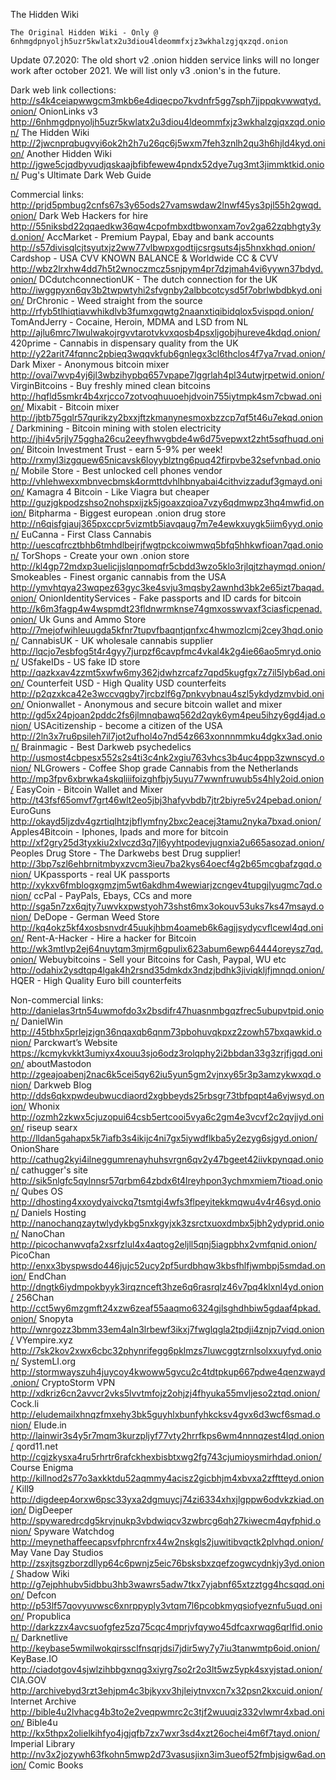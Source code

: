 
The Hidden Wiki

    The Original Hidden Wiki - Only @ 6nhmgdpnyoljh5uzr5kwlatx2u3diou4ldeommfxjz3wkhalzgjqxzqd.onion

Update 07.2020: The old short v2 .onion hidden service links will no longer work after october 2021. We will list only v3 .onion's in the future.

Dark web link collections:
http://s4k4ceiapwwgcm3mkb6e4diqecpo7kvdnfr5gg7sph7jjppqkvwwqtyd.onion/ OnionLinks v3
http://6nhmgdpnyoljh5uzr5kwlatx2u3diou4ldeommfxjz3wkhalzgjqxzqd.onion/ The Hidden Wiki
http://2jwcnprqbugvyi6ok2h2h7u26qc6j5wxm7feh3znlh2qu3h6hjld4kyd.onion/ Another Hidden Wiki
http://jgwe5cjqdbyvudjqskaajbfibfewew4pndx52dye7ug3mt3jimmktkid.onion/ Pug's Ultimate Dark Web Guide

Commercial links:
http://prjd5pmbug2cnfs67s3y65ods27vamswdaw2lnwf45ys3pjl55h2gwqd.onion/ Dark Web Hackers for hire
http://55niksbd22qqaedkw36qw4cpofmbxdtbwonxam7ov2ga62zqbhgty3yd.onion/ AccMarket - Premium Paypal, Ebay and bank accounts
http://s57divisqlcjtsyutxjz2ww77vlbwpxgodtijcsrgsuts4js5hnxkhqd.onion/ Cardshop - USA CVV KNOWN BALANCE & Worldwide CC & CVV
http://wbz2lrxhw4dd7h5t2wnoczmcz5snjpym4pr7dzjmah4vi6yywn37bdyd.onion/ DCdutchconnectionUK - The dutch connection for the UK
http://iwggpyxn6qv3b2twpwtyhi2sfvgnby2albbcotcysd5f7obrlwbdbkyd.onion/ DrChronic - Weed straight from the source
http://rfyb5tlhiqtiavwhikdlvb3fumxgqwtg2naanxtiqibidqlox5vispqd.onion/ TomAndJerry - Cocaine, Heroin, MDMA and LSD from NL
http://ajlu6mrc7lwulwakojrgvvtarotvkvxqosb4psxljgobjhureve4kdqd.onion/ 420prime - Cannabis in dispensary quality from the UK
http://y22arit74fqnnc2pbieq3wqqvkfub6gnlegx3cl6thclos4f7ya7rvad.onion/ Dark Mixer - Anonymous bitcoin mixer
http://ovai7wvp4yj6jl3wbzihypbq657vpape7lggrlah4pl34utwjrpetwid.onion/ VirginBitcoins - Buy freshly mined clean bitcoins
http://hqfld5smkr4b4xrjcco7zotvoqhuuoehjdvoin755iytmpk4sm7cbwad.onion/ Mixabit - Bitcoin mixer
http://jbtb75gqlr57qurikzy2bxxjftzkmanynesmoxbzzcp7qf5t46u7ekqd.onion/ Darkmining - Bitcoin mining with stolen electricity
http://jhi4v5rjly75ggha26cu2eeyfhwvgbde4w6d75vepwxt2zht5sqfhuqd.onion/ Bitcoin Investment Trust - earn 5-9% per week!
http://rxmyl3izgquew65nicavsk6loyyblztng6puq42firpvbe32sefvnbad.onion/ Mobile Store - Best unlocked cell phones vendor
http://vhlehwexxmbnvecbmsk4ormttdvhlhbnyabai4cithvizzaduf3gmayd.onion/ Kamagra 4 Bitcoin - Like Viagra but cheaper
http://guzjgkpodzshso2nohspxijzk5jgoaxzqioa7vzy6qdmwpz3hq4mwfid.onion/ Bitpharma - Biggest european .onion drug store
http://n6qisfgjauj365pxccpr5vizmtb5iavqaug7m7e4ewkxuygk5iim6yyd.onion/ EuCanna - First Class Cannabis
http://uescqfrcztbhb6tmhdlbejrjfwgtpckcoiwmwq5bfq5hhkwfioan7qad.onion/ TorShops - Create your own .onion store
http://kl4gp72mdxp3uelicjjslqnpomqfr5cbdd3wzo5klo3rjlqjtzhaymqd.onion/ Smokeables - Finest organic cannabis from the USA
http://ymvhtqya23wqpez63gyc3ke4svju3mqsby2awnhd3bk2e65izt7baqad.onion/ OnionIdentityServices - Fake passports and ID cards for bitcoin
http://k6m3fagp4w4wspmdt23fldnwrmknse74gmxosswvaxf3ciasficpenad.onion/ Uk Guns and Ammo Store
http://7mejofwihleuugda5kfnr7tupvfbaqntjqnfxc4hwmozlcmj2cey3hqd.onion/ CannabisUK - UK wholesale cannabis supplier
http://lqcjo7esbfog5t4r4gyy7jurpzf6cavpfmc4vkal4k2g4ie66ao5mryd.onion/ USfakeIDs - US fake ID store
http://qazkxav4zzmt5xwfw6my362jdwhzrcafz7qpd5kugfgx7z7il5lyb6ad.onion/ Counterfeit USD - High Quality USD counterfeits
http://p2qzxkca42e3wccvqgby7jrcbzlf6g7pnkvybnau4szl5ykdydzmvbid.onion/ Onionwallet - Anonymous and secure bitcoin wallet and mixer
http://gd5x24pjoan2pddc2fs6jlmnqbawq562d2qyk6ym4peu5ihzy6gd4jad.onion/ USAcitizenship - become a citizen of the USA
http://2ln3x7ru6psileh7il7jot2ufhol4o7nd54z663xonnnmmku4dgkx3ad.onion/ Brainmagic - Best Darkweb psychedelics
http://usmost4cbpesx552s2s4ti3c4nk2xgiu763vhcs3b4uc4ppp3zwnscyd.onion/ NLGrowers - Coffee Shop grade Cannabis from the Netherlands
http://mp3fpv6xbrwka4skqliiifoizghfbjy5uyu77wwnfruwub5s4hly2oid.onion/ EasyCoin - Bitcoin Wallet and Mixer
http://t43fsf65omvf7grt46wlt2eo5jbj3hafyvbdb7jtr2biyre5v24pebad.onion/ EuroGuns
http://okayd5ljzdv4gzrtiqlhtzjbflymfny2bxc2eacej3tamu2nyka7bxad.onion/ Apples4Bitcoin - Iphones, Ipads and more for bitcoin
http://xf2gry25d3tyxkiu2xlvczd3q7jl6yyhtpodevjugnxia2u665asozad.onion/ Peoples Drug Store - The Darkwebs best Drug supplier!
http://3bp7szl6ehbrnitmbyxzvcm3ieu7ba2kys64oecf4g2b65mcgbafzgqd.onion/ UKpassports - real UK passports
http://xykxv6fmblogxgmzjm5wt6akdhm4wewiarjzcngev4tupgjlyugmc7qd.onion/ ccPal - PayPals, Ebays, CCs and more
http://sga5n7zx6qjty7uwvkxpwstyoh73shst6mx3okouv53uks7ks47msayd.onion/ DeDope - German Weed Store
http://kq4okz5kf4xosbsnvdr45uukjhbm4oameb6k6agjjsydycvflcewl4qd.onion/ Rent-A-Hacker - Hire a hacker for Bitcoin
http://wk3mtlvp2ej64nuytqm3mjrm6gpulix623abum6ewp64444oreysz7qd.onion/ Webuybitcoins - Sell your Bitcoins for Cash, Paypal, WU etc
http://odahix2ysdtqp4lgak4h2rsnd35dmkdx3ndzjbdhk3jiviqkljfjmnqd.onion/ HQER - High Quality Euro bill counterfeits

Non-commercial links:
http://danielas3rtn54uwmofdo3x2bsdifr47huasnmbgqzfrec5ubupvtpid.onion/ DanielWin
http://45tbhx5prlejzjgn36nqaxqb6qnm73pbohuvqkpxz2zowh57bxqawkid.onion/ Parckwart’s Website
https://kcmykvkkt3umiyx4xouu3sjo6odz3rolqphy2i2bbdan33g3zrjfjgqd.onion/ aboutMastodon
http://zgeajoabenj2nac6k5cei5qy62iu5yun5gm2vjnxy65r3p3amzykwxqd.onion/ Darkweb Blog
http://dds6qkxpwdeubwucdiaord2xgbbeyds25rbsgr73tbfpqpt4a6vjwsyd.onion/ Whonix
http://ozmh2zkwx5cjuzopui64csb5ertcooi5vya6c2gm4e3vcvf2c2qvjiyd.onion/ riseup searx
http://lldan5gahapx5k7iafb3s4ikijc4ni7gx5iywdflkba5y2ezyg6sjgyd.onion/ OnionShare
http://cathug2kyi4ilneggumrenayhuhsvrgn6qv2y47bgeet42iivkpynqad.onion/ cathugger's site
http://sik5nlgfc5qylnnsr57qrbm64zbdx6t4lreyhpon3ychmxmiem7tioad.onion/ Qubes OS
http://dhosting4xxoydyaivckq7tsmtgi4wfs3flpeyitekkmqwu4v4r46syd.onion/ Daniels Hosting
http://nanochanqzaytwlydykbg5nxkgyjxk3zsrctxuoxdmbx5jbh2ydyprid.onion/ NanoChan
http://picochanwvqfa2xsrfzlul4x4aqtog2eljll5qnj5iagpbhx2vmfqnid.onion/ PicoChan
http://enxx3byspwsdo446jujc52ucy2pf5urdbhqw3kbsfhlfjwmbpj5smdad.onion/ EndChan
http://dngtk6iydmpokbyyk3irqznceft3hze6q6rasrqlz46v7pq4klxnl4yd.onion/ 256Chan
http://cct5wy6mzgmft24xzw6zeaf55aaqmo6324gjlsghdhbiw5gdaaf4pkad.onion/ Snopyta
http://wnrgozz3bmm33em4aln3lrbewf3ikxj7fwglqgla2tpdji4znjp7viqd.onion/ VYempire.xyz
http://7sk2kov2xwx6cbc32phynrifegg6pklmzs7luwcggtzrnlsolxxuyfyd.onion/ SystemLI.org
http://stormwayszuh4juycoy4kwoww5gvcu2c4tdtpkup667pdwe4qenzwayd.onion/ CryptoStorm VPN
http://xdkriz6cn2avvcr2vks5lvvtmfojz2ohjzj4fhyuka55mvljeso2ztqd.onion/ Cock.li
http://eludemailxhnqzfmxehy3bk5guyhlxbunfyhkcksv4gvx6d3wcf6smad.onion/ Elude.in
http://lainwir3s4y5r7mqm3kurzpljyf77vty2hrrfkps6wm4nnnqzest4lqd.onion/ qord11.net
http://cgjzkysxa4ru5rhrtr6rafckhexbisbtxwg2fg743cjumioysmirhdad.onion/ Course Enigma
http://killnod2s77o3axkktdu52aqmmy4acisz2gicbhjm4xbvxa2zfftteyd.onion/ Kill9
http://digdeep4orxw6psc33yxa2dgmuycj74zi6334xhxjlgppw6odvkzkiad.onion/ DigDeeper
http://spywaredrcdg5krvjnukp3vbdwiqcv3zwbrcg6qh27kiwecm4qyfphid.onion/ Spyware Watchdog
http://meynethaffeecapsvfphrcnfrx44w2nskgls2juwitibvqctk2plvhqd.onion/ May Vane Day Studios
http://zsxjtsgzborzdllyp64c6pwnjz5eic76bsksbxzqefzogwcydnkjy3yd.onion/ Shadow Wiki
http://g7ejphhubv5idbbu3hb3wawrs5adw7tkx7yjabnf65xtzztgg4hcsqqd.onion/ Defcon
http://p53lf57qovyuvwsc6xnrppyply3vtqm7l6pcobkmyqsiofyeznfu5uqd.onion/ Propublica
http://darkzzx4avcsuofgfez5zq75cqc4mprjvfqywo45dfcaxrwqg6qrlfid.onion/ Darknetlive
http://keybase5wmilwokqirssclfnsqrjdsi7jdir5wy7y7iu3tanwmtp6oid.onion/ KeyBase.IO
http://ciadotgov4sjwlzihbbgxnqg3xiyrg7so2r2o3lt5wz5ypk4sxyjstad.onion/ CIA.GOV
http://archivebyd3rzt3ehjpm4c3bjkyxv3hjleiytnvxcn7x32psn2kxcuid.onion/ Internet Archive
http://bible4u2lvhacg4b3to2e2veqpwmrc2c3tjf2wuuqiz332vlwmr4xbad.onion/ Bible4u
http://kx5thpx2olielkihfyo4jgjqfb7zx7wxr3sd4xzt26ochei4m6f7tayd.onion/ Imperial Library
http://nv3x2jozywh63fkohn5mwp2d73vasusjixn3im3ueof52fmbjsigw6ad.onion/ Comic Books
